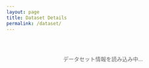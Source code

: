 ```yaml
---
layout: page
title: Dataset Details
permalink: /dataset/
---
```


<div id="loading" class="loading">
  <p>データセット情報を読み込み中...</p>
</div>

<div id="error" class="error" style="display: none;">
  <p>データセットの読み込みに失敗しました。</p>
</div>

<div id="dataset-details" class="dataset-details" style="display: none;">
  <!-- データセット詳細がここに動的に生成されます -->
</div>

<style>
.loading {
  text-align: center;
  padding: 2rem;
  color: #666;
}

.error {
  text-align: center;
  padding: 2rem;
  color: #d32f2f;
  background-color: #ffebee;
  border: 1px solid #ffcdd2;
  border-radius: 4px;
  margin: 1rem 0;
}

.dataset-details {
  max-width: 800px;
  margin: 0 auto;
  padding: 1rem;
}

.dataset-header {
  border-bottom: 2px solid #1976d2;
  padding-bottom: 1rem;
  margin-bottom: 2rem;
}

.dataset-header h1 {
  color: #1976d2;
  margin: 0 0 0.5rem 0;
  font-size: 2rem;
}

.dataset-id {
  color: #666;
  font-family: monospace;
  font-size: 1.1rem;
  background-color: #f5f5f5;
  padding: 0.3rem 0.6rem;
  border-radius: 4px;
  display: inline-block;
}

.metadata-section {
  background-color: #fafafa;
  border-radius: 8px;
  padding: 1.5rem;
  margin: 1.5rem 0;
  border-left: 4px solid #1976d2;
}

.metadata-section h3 {
  margin-top: 0;
  color: #333;
}

.metadata-grid {
  display: grid;
  gap: 1rem;
  margin-top: 1rem;
}

.metadata-item {
  display: flex;
  flex-direction: column;
  gap: 0.3rem;
}

.metadata-label {
  font-weight: bold;
  color: #555;
  font-size: 0.9rem;
  text-transform: uppercase;
  letter-spacing: 0.5px;
}

.metadata-value {
  color: #333;
  word-break: break-word;
}

.metadata-value a {
  color: #1976d2;
  text-decoration: none;
}

.metadata-value a:hover {
  text-decoration: underline;
}

.metadata-value code {
  background-color: #e8f5e8;
  padding: 0.2rem 0.4rem;
  border-radius: 3px;
  font-family: monospace;
  font-size: 0.9rem;
}

.tags {
  display: flex;
  flex-wrap: wrap;
  gap: 0.5rem;
  margin-top: 0.5rem;
}

.tag {
  background-color: #1976d2;
  color: white;
  padding: 0.3rem 0.8rem;
  border-radius: 16px;
  font-size: 0.8rem;
  white-space: nowrap;
}

.back-link {
  display: inline-block;
  margin-bottom: 1rem;
  color: #1976d2;
  text-decoration: none;
  font-weight: 500;
}

.back-link:hover {
  text-decoration: underline;
}

.back-link::before {
  content: "← ";
}

.raw-metadata {
  background-color: #f8f8f8;
  border: 1px solid #ddd;
  border-radius: 4px;
  padding: 1rem;
  font-family: monospace;
  font-size: 0.9rem;
  white-space: pre-wrap;
  overflow-x: auto;
  max-height: 400px;
  overflow-y: auto;
}

.expandable-section {
  margin-top: 2rem;
}

.expand-toggle {
  background: none;
  border: none;
  color: #1976d2;
  cursor: pointer;
  font-size: 1rem;
  padding: 0.5rem 0;
  text-decoration: underline;
}

.expand-toggle:hover {
  background-color: #f5f5f5;
}

@media (min-width: 768px) {
  .metadata-grid {
    grid-template-columns: repeat(2, 1fr);
  }
}
</style>

<script>
document.addEventListener('DOMContentLoaded', function() {
  loadDatasetDetails();
});

async function loadDatasetDetails() {
  const loadingEl = document.getElementById('loading');
  const errorEl = document.getElementById('error');
  const detailsEl = document.getElementById('dataset-details');
  
  // URLパラメータからデータセットIDを取得
  const urlParams = new URLSearchParams(window.location.search);
  const datasetId = urlParams.get('id');
  
  if (!datasetId) {
    loadingEl.style.display = 'none';
    errorEl.innerHTML = '<p>データセットIDが指定されていません。</p><p><a href="/datasets/">データセット一覧に戻る</a></p>';
    errorEl.style.display = 'block';
    return;
  }
  
  try {
    // GitHubからメタデータを取得
    const metadataUrl = `https://raw.githubusercontent.com/dbcls/rdf-config/master/config/${datasetId}/metadata.yaml`;
    const response = await fetch(metadataUrl);
    
    if (!response.ok) {
      throw new Error(`Failed to fetch metadata: ${response.status}`);
    }
    
    const yamlText = await response.text();
    const metadata = parseSimpleYaml(yamlText);
    
    loadingEl.style.display = 'none';
    renderDatasetDetails(datasetId, metadata, yamlText);
    detailsEl.style.display = 'block';
    
    // ページタイトルを更新
    document.title = `${metadata.title || datasetId} - RDF Portal`;
    
  } catch (error) {
    console.error('Error loading dataset details:', error);
    loadingEl.style.display = 'none';
    errorEl.innerHTML = `
      <p>データセットの読み込みに失敗しました。</p>
      <p>エラー: ${error.message}</p>
      <p><a href="/datasets/">データセット一覧に戻る</a></p>
    `;
    errorEl.style.display = 'block';
  }
}

function parseSimpleYaml(yamlText) {
  const metadata = {};
  const lines = yamlText.split('\n');
  let currentKey = null;
  let currentValue = '';
  let inMultiline = false;
  
  for (let i = 0; i < lines.length; i++) {
    const line = lines[i];
    const trimmed = line.trim();
    
    // Skip comments and empty lines
    if (!trimmed || trimmed.startsWith('#')) continue;
    
    // Handle array items
    if (trimmed.startsWith('- ')) {
      if (currentKey) {
        if (!metadata[currentKey]) metadata[currentKey] = [];
        const arrayItem = trimmed.substring(2).trim();
        if (Array.isArray(metadata[currentKey])) {
          metadata[currentKey].push(arrayItem);
        }
      }
      continue;
    }
    
    // Handle key-value pairs
    const match = trimmed.match(/^(\w+):\s*(.*)$/);
    if (match) {
      const [, key, value] = match;
      
      if (currentKey && inMultiline) {
        metadata[currentKey] = currentValue.trim();
      }
      
      currentKey = key;
      currentValue = value.replace(/^["'](.*)["']$/, '$1'); // Remove quotes
      inMultiline = false;
      
      // Check if this is a multiline value or array
      if (!value.trim() || value.trim() === '[' || value.trim() === '{') {
        inMultiline = true;
        currentValue = '';
      } else if (value.includes('[') && value.includes(']')) {
        // Handle inline arrays
        const arrayMatch = value.match(/\[(.*)\]/);
        if (arrayMatch) {
          metadata[currentKey] = arrayMatch[1].split(',').map(item => item.trim().replace(/^["'](.*)["']$/, '$1'));
        } else {
          metadata[currentKey] = currentValue;
        }
        currentKey = null;
      } else {
        metadata[currentKey] = currentValue;
        currentKey = null;
      }
    } else if (inMultiline && currentKey) {
      // Handle multiline values
      currentValue += (currentValue ? ' ' : '') + trimmed;
    }
  }
  
  // Handle last key if multiline
  if (currentKey && inMultiline) {
    metadata[currentKey] = currentValue.trim();
  }
  
  return metadata;
}

function renderDatasetDetails(datasetId, metadata, rawYaml) {
  const detailsEl = document.getElementById('dataset-details');
  
  const html = `
    <a href="/datasets/" class="back-link">データセット一覧に戻る</a>
    
    <div class="dataset-header">
      <h1>${metadata.title || datasetId}</h1>
      <div class="dataset-id">ID: ${datasetId}</div>
    </div>
    
    ${metadata.description ? `
    <div class="metadata-section">
      <h3>説明</h3>
      <p>${metadata.description}</p>
    </div>
    ` : ''}
    
    <div class="metadata-section">
      <h3>基本情報</h3>
      <div class="metadata-grid">
        ${renderMetadataItem('ウェブサイト', metadata.website, 'link')}
        ${renderMetadataItem('SPARQL Endpoint', metadata.sparql, 'link')}
        ${renderMetadataItem('VoID', metadata.void, 'link')}
        ${renderMetadataItem('ライセンス', metadata.licenses)}
        ${renderMetadataItem('提供者', metadata.provider)}
        ${renderMetadataItem('作成日', metadata.issued)}
        ${renderMetadataItem('更新日', metadata.updated)}
        ${renderMetadataItem('バージョン', metadata.version)}
      </div>
    </div>
    
    ${metadata.tags ? `
    <div class="metadata-section">
      <h3>タグ</h3>
      ${renderMetadataItem('', metadata.tags, 'tags')}
    </div>
    ` : ''}
    
    <div class="metadata-section">
      <h3>リンク</h3>
      <div class="metadata-grid">
        ${renderMetadataItem('設定ファイル', `https://github.com/dbcls/rdf-config/tree/master/config/${datasetId}`, 'link')}
        ${renderMetadataItem('メタデータファイル', `https://github.com/dbcls/rdf-config/blob/master/config/${datasetId}/metadata.yaml`, 'link')}
      </div>
    </div>
    
    <div class="expandable-section">
      <button class="expand-toggle" onclick="toggleRawMetadata()">
        生のメタデータを表示
      </button>
      <div id="raw-metadata" class="raw-metadata" style="display: none;">
        ${escapeHtml(rawYaml)}
      </div>
    </div>
  `;
  
  detailsEl.innerHTML = html;
}

function renderMetadataItem(label, value, type = 'text') {
  if (!value) return '';
  
  let valueHtml;
  if (Array.isArray(value)) {
    if (type === 'tags') {
      valueHtml = `<div class="tags">${value.map(tag => `<span class="tag">${escapeHtml(tag)}</span>`).join('')}</div>`;
    } else {
      valueHtml = value.map(item => escapeHtml(item)).join(', ');
    }
  } else if (type === 'link') {
    valueHtml = `<a href="${value}" target="_blank">${value}</a>`;
  } else {
    valueHtml = escapeHtml(value);
  }
  
  return `
    <div class="metadata-item">
      <div class="metadata-label">${label}</div>
      <div class="metadata-value">${valueHtml}</div>
    </div>
  `;
}

function escapeHtml(text) {
  const div = document.createElement('div');
  div.textContent = text;
  return div.innerHTML;
}

function toggleRawMetadata() {
  const rawMetadata = document.getElementById('raw-metadata');
  const button = document.querySelector('.expand-toggle');
  
  if (rawMetadata.style.display === 'none') {
    rawMetadata.style.display = 'block';
    button.textContent = '生のメタデータを隠す';
  } else {
    rawMetadata.style.display = 'none';
    button.textContent = '生のメタデータを表示';
  }
}
</script>
